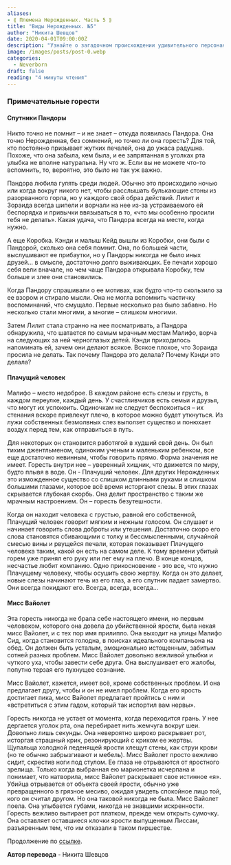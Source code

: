 ```yaml
---
aliases: 
- ⟪ Племена Нерожденных. Часть 5 ⟫
title: "Виды Нерожденных. №5"
author: "Никита Шевцов"
date: 2020-04-01T09:00:00Z
description: "Узнайте о загадочном происхождении удивительного персонажа Малифо, Пандоры, пока она путешествует по своему жуткому существованию и встречает тревожных компаньонов в этой навязчивой истории."
image: /images/posts/post-0.webp
categories:
  - Neverborn
draft: false
reading: "4 минуты чтения"
---
```


### Примечательные горести

#### Спутники Пандоры

Никто точно не помнит – и не знает – откуда появилась Пандора. Она точно Нерожденная, без сомнений, но точно ли она горесть? Для той, кто постоянно призывает жутких печалей, она до ужаса радушна. Похоже, что она забыла, кем была, и ее запрятанная в уголках рта улыбка не вполне натуральна. Ну что ж. Если вы не можете что-то вспомнить, то, вероятно, это было не так уж важно.

Пандора любила гулять среди людей. Обычно это происходило ночью или когда вокруг никого нет, чтобы расслышать булькающие стоны из разорванного горла, но у каждого свой образ действий. Лилит и Зораида всегда шипели и ворчали на нее из-за устраиваемого ей беспорядка и привычки ввязываться в то, «что мы особенно просили тебя не делать». Какая удача, что Пандора всегда на месте, когда нужно.

А еще Коробка. Кэнди и малыш Кейд вышли из Коробки, они были с Пандорой, сколько она себя помнит. Она, по большей части, выслушивают ее прибаутки, но у Пандоры никогда не было иных друзей… в смысле, достаточно долго выживающих. Ее печали хорошо себя вели вначале, но чем чаще Пандора открывала Коробку, тем больше и злее они становились.

Когда Пандору спрашивали о ее мотивах, как будто что-то скользило за ее взором и стирало мысли. Она не могла вспомнить частичку воспоминаний, что смущало. Первые несколько раз было забавно. Но несколько стали многими, а многие – слишком многими.

Затем Лилит стала странно на нее посматривать, а Пандора обнаружила, что шатается по самым мрачным местам Малифо, ворча на следующих за ней черноглазых детей. Кэнди приходилось напоминать ей, зачем они делают всякое. Всякое плохое, что Зораида просила не делать. Так почему Пандора это делала? Почему Кэнди это делала?

#### Плачущий человек

Малифо – место недоброе. В каждом районе есть слезы и грусть, в каждом переулке, каждый день. У счастливчиков есть семьи и друзья, что могут их успокоить. Одиночкам не следует беспокоиться – их стенания вскоре привлекут плечо, в которое можно будет уткнуться. Из лужи собственных безмолвных слез выползет существо и понюхает воздух перед тем, как отправиться в путь.

Для некоторых он становится работягой в худший свой день. Он был тихим джентльменом, одиноким ученым и маленьким ребенком, все еще достаточно невинным, чтобы говорить прямо. Форма значения не имеет. Горесть внутри нее – уверенный хищник, что движется по миру, будто плывя в воде. Он - Плачущий человек. Для других Нерожденных это изможденное существо со слишком длинными руками и слишком большими глазами, которое всё время исторгают слезы. В этих глазах скрывается глубокая скорбь. Она делит пространство с таким же мрачным настроением. Он – горесть безутешности.

Когда он находит человека с грустью, равной его собственной, Плачущий человек говорит мягким и нежным голосом. Он слушает и начинает говорить слова доброты или утешения. Достаточно скоро его слова становятся сбивающими с толку и бессмысленными, случайной смесью вины и рвущейся печали, которая показывает Плачущего человека таким, какой он есть на самом деле. К тому времени убитый горем уже принял его руку или лег ему на плечо. В конце концов, несчастье любит компанию. Одно прикосновение - это все, что нужно Плачущему человеку, чтобы осушить свою жертву. Когда он это делает, новые слезы начинают течь из его глаз, а его спутник падает замертво. Они всегда покидают его. Всегда, всегда, всегда...

#### Мисс Вайолет

Эта горесть никогда не брала себе настоящего имени, но первым человеком, которого она довела до убийственной ярости, была некая мисс Вайолет, и с тех пор имя прилипло. Она выходит на улицы Малифо Сид, когда становится голодна, в поисках идеального компаньона на обед. Он должен быть усталым, эмоционально истощенным, забитым сотней разных проблем. Мисс Вайолет довольно вежливой улыбки и чуткого уха, чтобы завести себе друга. Она выслушивает его жалобы, попутно терзая его пухнущее сознание.

Мисс Вайолет, кажется, имеет всё, кроме собственных проблем. И она предлагает другу, чтобы и он не имел проблем. Когда его ярость достигает пика, мисс Вайолет предлагает пройтись с ним и «встретиться с этим гадом, который так испортил вам нервы».

Горесть никогда не устает от момента, когда переходится грань. У нее дергается уголок рта, она перебирает нить жемчуга вокруг шеи. Довольно лишь секунды. Она невероятно широко раскрывает рот, исторгая страшный крик, резонирующий с криком ее жертвы. Щупальца холодной леденящей ярости хлещут стены, как струи крови (но те обычно забрызгивают и мебель). Мисс Вайолет просто вежливо сидит, скрестив ноги под стулом. Ее глаза не отрываются от яростного зрелища. Только когда выбранная ею марионетка исчерпана и понимает, что натворила, мисс Вайолет раскрывает свое истинное «я». Убийца отрывается от объекта своей ярости, обычно уже превращенного в грязное месиво, ожидая увидеть спокойное лицо той, кого он считал другом. Но она таковой никогда не была. Мисс Вайолет поела. Она улыбается губами, никогда не знавшими искренности. Горесть вежливо вытирает рот платком, прежде чем открыть сумочку. Она оставляет оставшиеся клочки ярости выпущенным Лиссам, разъяренным тем, что им отказали в таком пиршестве.


Продолжение по [ссылке](http://malifaux.vercel.app/posts/post-116).


**Автор перевода** - Никита Шевцов